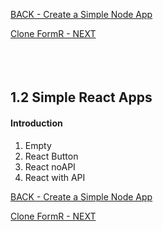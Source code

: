 
<!-- ------------------------------------------------------------------------- -->

<div class="page-back">

[BACK - Create a Simple Node App](/Setup/fr0102_Simple-Node-Apps.md)
</div><div class="page-next">

[Clone FormR - NEXT](/Setup/fr0103_Clone-FormR.md)
</div><div style="margin-top:35px">&nbsp;</div>
 
<!-- ------------------------------------------------------------------------- -->

## 1.2 Simple React Apps

#### Introduction

1. Empty
2. React Button
3. React noAPI
4. React with API



<!-- ------------------------------------------------------------------------- -->

<div class="page-back">

[BACK - Create a Simple Node App](/Setup/fr0102_Simple-Node-Apps.md)
</div><div class="page-next">

[Clone FormR - NEXT](/Setup/fr0103_Clone-FormR.md)
</div><div style="margin-top:35px">&nbsp;</div>
 
<!-- ------------------------------------------------------------------------- -->
